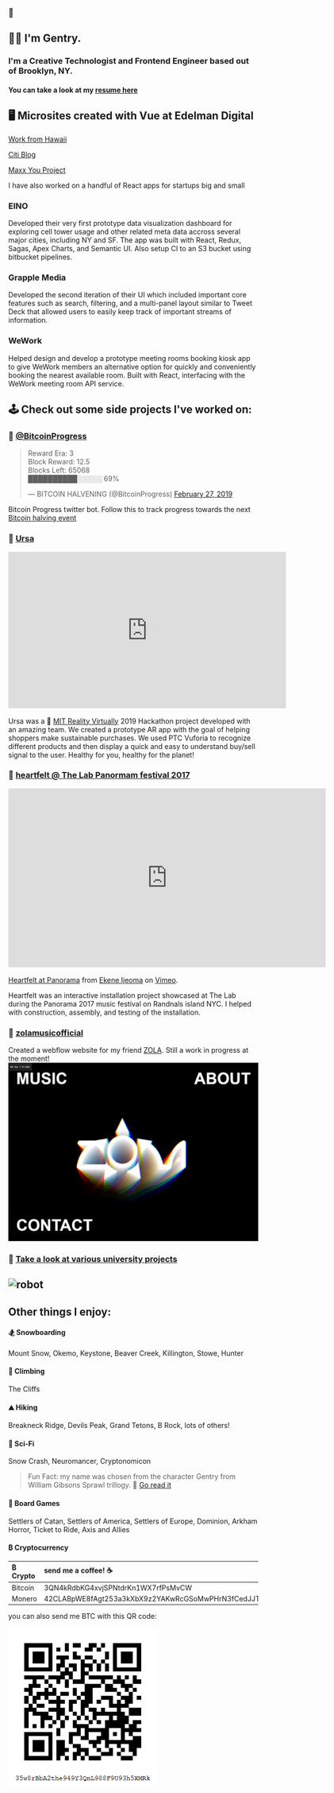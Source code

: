 ### 👋
## 👨‍💻 I'm Gentry. 
### I'm a Creative Technologist and Frontend Engineer based out of Brooklyn, NY.
#### You can take a look at my [resume here](https://docs.google.com/document/d/1X_9-rshZzRTipMi56CX1Fnmlyb7rxyY8_KD992jRZnI/edit?usp=sharing)

## 🖥️ Microsites created with Vue at Edelman Digital

[Work from Hawaii](https://work-from-hawaii.com/)

[Citi Blog](https://blog.citigroup.com/)

[Maxx You Project](https://maxxyou-phase2.surge.sh/)

I have also worked on a handful of React apps for startups big and small

### EINO

Developed their very first prototype data visualization dashboard for exploring cell tower usage and other related meta data accross several major cities, including NY and SF. The app was built with React, Redux, Sagas, Apex Charts, and Semantic UI. Also setup CI to an S3 bucket using bitbucket pipelines.

### Grapple Media

Developed the second iteration of their UI which included important core features such as search, filtering, and a multi-panel layout similar to Tweet Deck that allowed users to easily keep track of important streams of information.

### WeWork

Helped design and develop a prototype meeting rooms booking kiosk app to give WeWork members an alternative option for quickly and conveniently booking the nearest available room. Built with React, interfacing with the WeWork meeting room API service.


## 🕹️ Check out some side projects I've worked on:

### 🔗 [@BitcoinProgress](https://twitter.com/BitcoinProgress)
<blockquote class="twitter-tweet" data-lang="en"><p lang="en" dir="ltr">Reward Era: 3<br>Block Reward: 12.5<br>Blocks Left: 65068<br>██████████░░░░░ 69%</p>&mdash; BITCOIN HALVENING (@BitcoinProgress) <a href="https://twitter.com/BitcoinProgress/status/1100869517465579520?ref_src=twsrc%5Etfw">February 27, 2019</a></blockquote>
<script async src="https://platform.twitter.com/widgets.js" charset="utf-8"></script>

Bitcoin Progress twitter bot. Follow this to track progress towards the next [Bitcoin halving event](https://en.bitcoin.it/wiki/Controlled_supply)

### 🔗 [Ursa](https://devpost.com/software/shopgood)
<iframe width="560" height="315" src="https://www.youtube.com/embed/-vN5sSfZQ04" frameborder="0" allow="accelerometer; autoplay; encrypted-media; gyroscope; picture-in-picture" allowfullscreen></iframe>

Ursa was a 🔗 [MIT Reality Virtually](https://realityvirtuallyhack.com/) 2019 Hackathon project developed with an amazing team. We created a prototype AR app with the goal of helping shoppers make sustainable purchases. We used PTC Vuforia to recognize different products and then display a quick and easy to understand buy/sell signal to the user. Healthy for you, healthy for the planet!

### 🔗 [heartfelt @ The Lab Panormam festival 2017](https://vimeo.com/234352576)
<iframe src="https://player.vimeo.com/video/234352576" width="640" height="360" frameborder="0" allow="autoplay; fullscreen" allowfullscreen></iframe>
<p><a href="https://vimeo.com/234352576">Heartfelt at Panorama</a> from <a href="https://vimeo.com/user551295">Ekene Ijeoma</a> on <a href="https://vimeo.com">Vimeo</a>.</p>
Heartfelt was an interactive installation project showcased at The Lab during the Panorama 2017 music festival on Randnals island NYC. I helped with construction, assembly, and testing of the installation.

### 🔗 [zolamusicofficial](http://zolamusicofficial.com)
Created a webflow website for my friend [ZOLA](https://soundcloud.com/zolamusicofficial). Still a work in progress at the moment!
![zola music official](assets/zola-music-official.JPG)

### 🔗 [Take a look at various university projects](http://portfolio.newschool.edu/gentrydemchak/)
![robot](http://portfolio.newschool.edu/gentrydemchak/files/2015/05/Screen-Shot-2015-05-06-at-2.16.19-AM-2epttwk.png)
---


## Other things I enjoy:

#### 🏂 Snowboarding

Mount Snow, Okemo, Keystone, Beaver Creek, Killington, Stowe, Hunter

#### 🧗 Climbing

The Cliffs

#### ⛰️ Hiking

Breakneck Ridge, Devils Peak, Grand Tetons, B Rock, lots of others!

#### 🚀 Sci-Fi

Snow Crash, Neuromancer, Cryptonomicon

> Fun Fact: my name was chosen from the character Gentry from William Gibsons Sprawl trillogy. 🔗 [Go read it](https://read.amazon.com/kp/embed?asin=B000O76ON6&preview=newtab&linkCode=kpe&ref_=cm_sw_r_kb_dp_ASLZCb72RDFA6&tag=mobilea096535-20)

#### 🎲 Board Games

Settlers of Catan, Settlers of America, Settlers of Europe, Dominion, Arkham Horror, Ticket to Ride, Axis and Allies

#### ₿ Cryptocurrency

| ₿ Crypto | send me a coffee! ☕ |
|:---|:---|
|Bitcoin|3QN4kRdbKG4xvjSPNtdrKn1WX7rfPsMvCW|
|Monero| 42CLABpWE8fAgt253a3kXbX9z2YAKwRcGSoMwPHrN3fCedJJTKRWN47D6ifVtR5kNDPHWsGcaikE7NwinGfMTb4TSUMjHjz |


you can also send me BTC with this QR code:

![bitcoin address](bitcoin-qr.png)
